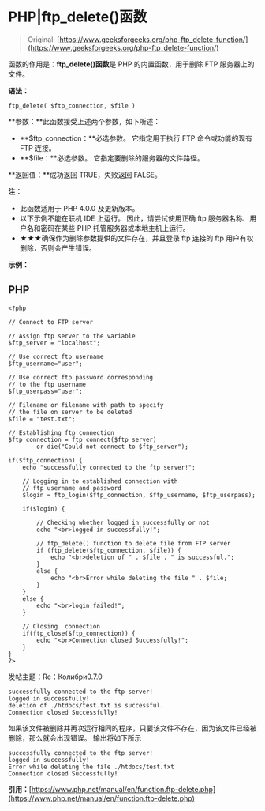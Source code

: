 # PHP|ftp_delete()函数

> Original: [https://www.geeksforgeeks.org/php-ftp_delete-function/](https://www.geeksforgeeks.org/php-ftp_delete-function/)

函数的作用是：**ftp_delete()函数**是 PHP 的内置函数，用于删除 FTP 服务器上的文件。

**语法：**

```
ftp_delete( $ftp_connection, $file )
```

**参数：**此函数接受上述两个参数，如下所述：

*   **$ftp_connection：**必选参数。 它指定用于执行 FTP 命令或功能的现有 FTP 连接。
*   **$file：**必选参数。 它指定要删除的服务器的文件路径。

**返回值：**成功返回 TRUE，失败返回 FALSE。

**注：**

*   此函数适用于 PHP 4.0.0 及更新版本。
*   以下示例不能在联机 IDE 上运行。 因此，请尝试使用正确 ftp 服务器名称、用户名和密码在某些 PHP 托管服务器或本地主机上运行。
*   ★★★确保作为删除参数提供的文件存在，并且登录 ftp 连接的 ftp 用户有权删除，否则会产生错误。

**示例：**

## PHP

```
<?php

// Connect to FTP server

// Assign ftp server to the variable
$ftp_server = "localhost";

// Use correct ftp username
$ftp_username="user";

// Use correct ftp password corresponding
// to the ftp username
$ftp_userpass="user";

// Filename or filename with path to specify
// the file on server to be deleted
$file = "test.txt";

// Establishing ftp connection
$ftp_connection = ftp_connect($ftp_server)
        or die("Could not connect to $ftp_server");

if($ftp_connection) {
    echo "successfully connected to the ftp server!";

    // Logging in to established connection with
    // ftp username and password
    $login = ftp_login($ftp_connection, $ftp_username, $ftp_userpass);

    if($login) {

        // Checking whether logged in successfully or not
        echo "<br>logged in successfully!";

        // ftp_delete() function to delete file from FTP server
        if (ftp_delete($ftp_connection, $file)) {
            echo "<br>deletion of " . $file . " is successful.";
        }
        else {
            echo "<br>Error while deleting the file " . $file;
        }
    }
    else {
        echo "<br>login failed!";
    }

    // Closing  connection
    if(ftp_close($ftp_connection)) {
        echo "<br>Connection closed Successfully!";
    }
}
?>
```

发帖主题：Re：Колибри0.7.0

```
successfully connected to the ftp server!
logged in successfully!
deletion of ./htdocs/test.txt is successful.
Connection closed Successfully!
```

如果该文件被删除并再次运行相同的程序，只要该文件不存在，因为该文件已经被删除，那么就会出现错误。 输出将如下所示

```
successfully connected to the ftp server!
logged in successfully!
Error while deleting the file ./htdocs/test.txt
Connection closed Successfully!
```

**引用：**[https://www.php.net/manual/en/function.ftp-delete.php](https://www.php.net/manual/en/function.ftp-delete.php)